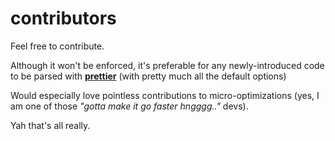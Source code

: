 # contributors


Feel free to contribute.

Although it won't be enforced, it's preferable for any newly-introduced code to be parsed with [**prettier**](https://github.com/prettier/prettier) (with pretty much all the default options)

Would especially love pointless contributions to micro-optimizations (yes, I am one of those *"gotta make it go faster hngggg.."* devs).

Yah that's all really.
